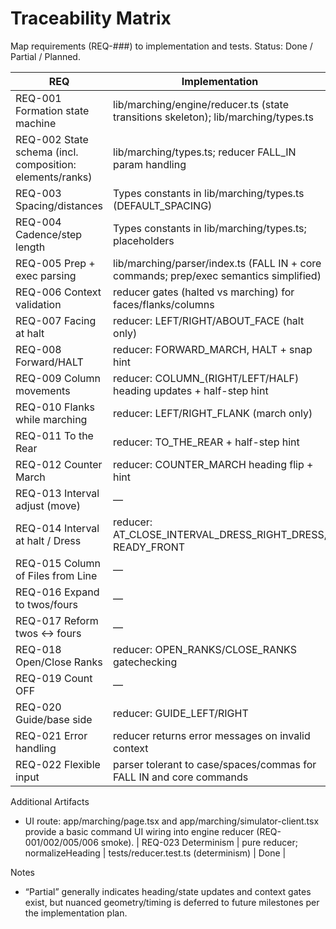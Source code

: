 # Traceability Matrix

Map requirements (REQ-###) to implementation and tests. Status: Done / Partial / Planned.

| REQ | Implementation | Tests | Status |
|-----|----------------|-------|--------|
| REQ-001 Formation state machine | lib/marching/engine/reducer.ts (state transitions skeleton); lib/marching/types.ts | tests/reducer.test.ts | Partial |
| REQ-002 State schema (incl. composition: elements/ranks) | lib/marching/types.ts; reducer FALL_IN param handling | tests/reducer.test.ts (FALL IN parser+reducer) | Done |
| REQ-003 Spacing/distances | Types constants in lib/marching/types.ts (DEFAULT_SPACING) | — | Planned |
| REQ-004 Cadence/step length | Types constants in lib/marching/types.ts; placeholders | — | Planned |
| REQ-005 Prep + exec parsing | lib/marching/parser/index.ts (FALL IN + core commands; prep/exec semantics simplified) | tests/reducer.test.ts (parser) | Partial |
| REQ-006 Context validation | reducer gates (halted vs marching) for faces/flanks/columns | tests/reducer.test.ts (facing/flanks) | Partial |
| REQ-007 Facing at halt | reducer: LEFT/RIGHT/ABOUT_FACE (halt only) | tests/reducer.test.ts | Done |
| REQ-008 Forward/HALT | reducer: FORWARD_MARCH, HALT + snap hint | tests/reducer.test.ts | Done |
| REQ-009 Column movements | reducer: COLUMN_(RIGHT/LEFT/HALF) heading updates + half-step hint | tests/reducer.test.ts (half turn) | Partial |
| REQ-010 Flanks while marching | reducer: LEFT/RIGHT_FLANK (march only) | tests/reducer.test.ts | Partial |
| REQ-011 To the Rear | reducer: TO_THE_REAR + half-step hint | tests/reducer.test.ts | Done |
| REQ-012 Counter March | reducer: COUNTER_MARCH heading flip + hint | tests/reducer.test.ts | Partial |
| REQ-013 Interval adjust (move) | — | — | Planned |
| REQ-014 Interval at halt / Dress | reducer: AT_CLOSE_INTERVAL_DRESS_RIGHT_DRESS, READY_FRONT | tests/reducer.test.ts | Partial |
| REQ-015 Column of Files from Line | — | — | Planned |
| REQ-016 Expand to twos/fours | — | — | Planned |
| REQ-017 Reform twos ↔ fours | — | — | Planned |
| REQ-018 Open/Close Ranks | reducer: OPEN_RANKS/CLOSE_RANKS gatechecking | tests/reducer.test.ts | Partial |
| REQ-019 Count OFF | — | — | Planned |
| REQ-020 Guide/base side | reducer: GUIDE_LEFT/RIGHT | tests/reducer.test.ts | Partial |
| REQ-021 Error handling | reducer returns error messages on invalid context | tests/reducer.test.ts (invalid checks) | Partial |
| REQ-022 Flexible input | parser tolerant to case/spaces/commas for FALL IN and core commands | tests/reducer.test.ts (parser cases) | Partial |

Additional Artifacts
- UI route: app/marching/page.tsx and app/marching/simulator-client.tsx provide a basic command UI wiring into engine reducer (REQ-001/002/005/006 smoke).
| REQ-023 Determinism | pure reducer; normalizeHeading | tests/reducer.test.ts (determinism) | Done |

Notes
- “Partial” generally indicates heading/state updates and context gates exist, but nuanced geometry/timing is deferred to future milestones per the implementation plan.
